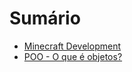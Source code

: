 # Sumário

* <a href="https://github.com/ianguuima/Curso-JavaMinecraft-Avancado/tree/master/Minecraft-Development">Minecraft Development</a>
* <a href="https://github.com/ianguuima/Curso-JavaMinecraft-Avancado/tree/master/POO-01">POO - O que é objetos?</a>


